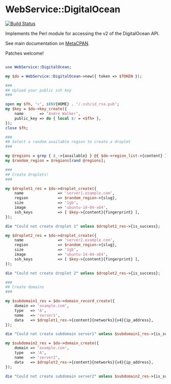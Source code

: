 # WebService::DigitalOcean

[![Build Status](https://travis-ci.org/andrewalker/p5-webservice-digitalocean.svg?branch=master)](https://travis-ci.org/andrewalker/p5-webservice-digitalocean)

Implements the Perl module for accessing the v2 of the DigitalOcean API.

See main documentation on [MetaCPAN](https://metacpan.org/pod/WebService::DigitalOcean).

Patches welcome!

````perl

use WebService::DigitalOcean;

my $do = WebService::DigitalOcean->new({ token => $TOKEN });

###
## Upload your public ssh key
###

open my $fh, '<', $ENV{HOME} . '/.ssh/id_rsa.pub';
my $key = $do->key_create({
    name       => 'Andre Walker',
    public_key => do { local $/ = <$fh> },
});
close $fh;

###
## Select a random available region to create a droplet
###

my @regions = grep { $_->{available} } @{ $do->region_list->{content} };
my $random_region = $regions[rand @regions];

###
## Create droplets!
###

my $droplet1_res = $do->droplet_create({
    name               => 'server1.example.com',
    region             => $random_region->{slug},
    size               => '1gb',
    image              => 'ubuntu-14-04-x64',
    ssh_keys           => [ $key->{content}{fingerprint} ],
});

die "Could not create droplet 1" unless $droplet1_res->{is_success};

my $droplet2_res = $do->droplet_create({
    name               => 'server2.example.com',
    region             => $random_region->{slug},
    size               => '1gb',
    image              => 'ubuntu-14-04-x64',
    ssh_keys           => [ $key->{content}{fingerprint} ],
});

die "Could not create droplet 2" unless $droplet2_res->{is_success};

###
## Create domains
###

my $subdomain1_res = $do->domain_record_create({
    domain => 'example.com',
    type   => 'A',
    name   => 'server1',
    data   => $droplet1_res->{content}{networks}{v4}{ip_address},
});

die "Could not create subdomain server1" unless $subdomain1_res->{is_success};

my $subdomain2_res = $do->domain_create({
    domain => 'example.com',
    type   => 'A',
    name   => 'server2',
    data   => $droplet2_res->{content}{networks}{v4}{ip_address},
});

die "Could not create subdomain server2" unless $subdomain2_res->{is_success};

````
